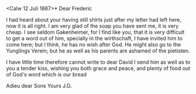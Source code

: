 
 <Calw 12 Juli 1867>*
Dear Frederic

I had heard about your having still shirts just after my letter had left here, now it is all right. I am very glad of the soap you have sent me, it is very cheap. I see seldom Gakenheimer, for I find like you, that it is very difficult to get a word out of him, specially in the wirthschaft, I have invited him to come here; but I think, he has no wish after God. He might also go to the Yunglings Verein; but he as well as his parents are ashamed of the pietisten.

I have little time therefore cannot write to dear David I send him as well as to you a tender kiss, wishing you both grace and peace, and plenty of food out of God's word which is our bread

Adieu dear Sons
 Yours J.G.
